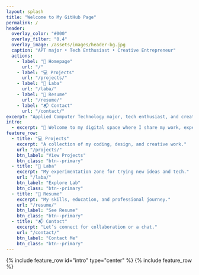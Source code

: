 ```yaml
---
layout: splash
title: "Welcome to My GitHub Page"
permalink: /
header:
  overlay_color: "#000"
  overlay_filter: "0.4"
  overlay_image: /assets/images/header-bg.jpg
  caption: "APT major • Tech Enthusiast • Creative Entrepreneur"
  actions:
    - label: "📍 Homepage"
      url: "/"
    - label: "💻 Projects"
      url: "/projects/"
    - label: "🔬 Laba"
      url: "/laba/"
    - label: "📄 Resume"
      url: "/resume/"
    - label: "📬 Contact"
      url: "/contact/"
excerpt: "Applied Computer Technology major, tech enthusiast, and creative entrepreneur. Showcasing my projects, experiments, and journey — from cybersecurity labs to innovative business ideas."
intro:
  - excerpt: "🚀 Welcome to my digital space where I share my work, experiments, and ideas. Explore my projects, see what I’m working on in the lab, check out my resume, or get in touch!"
feature_row:
  - title: "💻 Projects"
    excerpt: "A collection of my coding, design, and creative work."
    url: "/projects/"
    btn_label: "View Projects"
    btn_class: "btn--primary"
  - title: "🔬 Laba"
    excerpt: "My experimentation zone for trying new ideas and tech."
    url: "/laba/"
    btn_label: "Explore Lab"
    btn_class: "btn--primary"
  - title: "📄 Resume"
    excerpt: "My skills, education, and professional journey."
    url: "/resume/"
    btn_label: "See Resume"
    btn_class: "btn--primary"
  - title: "📬 Contact"
    excerpt: "Let’s connect for collaboration or a chat."
    url: "/contact/"
    btn_label: "Contact Me"
    btn_class: "btn--primary"
---
```


{% include feature_row id="intro" type="center" %}
{% include feature_row %}
